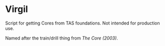 # Virgil

Script for getting Cores from TAS foundations. Not intended for production use.

Named after the train/drill thing from _The Core (2003)_.
